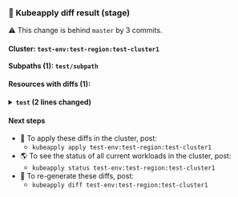 ### 🔬 Kubeapply diff result (stage)
⚠️ This change is behind `master` by 3 commits.

#### Cluster: `test-env:test-region:test-cluster1`<br/><br/>Subpaths (1): `test/subpath`


#### Resources with diffs (1):
<details>
<summary><b><code>test</code> (2 lines changed)</b></summary>
<p>

```diff
raw diff
```

</p>
</details>


#### Next steps

- 🤖 To apply these diffs in the cluster, post:
    - `kubeapply apply test-env:test-region:test-cluster1`
- 🌎 To see the status of all current workloads in the cluster, post:
    - `kubeapply status test-env:test-region:test-cluster1`
- 🔬 To re-generate these diffs, post:
    - `kubeapply diff test-env:test-region:test-cluster1`